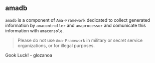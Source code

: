 ## amadb
`amadb` is a component of `Ama-Framework` dedicated to collect generated information by `amacontroller` and `amaprocessor` and comunicate this information with `amaconsole`.


>    Please do not use `Ama-Framework` in military or secret service organizations,
>		      or for illegal purposes.

Gook Luck! - glozanoa
